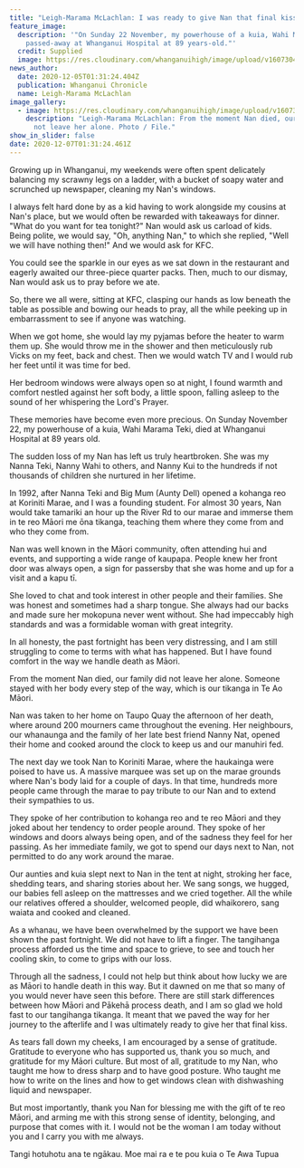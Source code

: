 ```yaml
---
title: "Leigh-Marama McLachlan: I was ready to give Nan that final kiss"
feature_image:
  description: '"On Sunday 22 November, my powerhouse of a kuia, Wahi Marama Teki,
    passed-away at Whanganui Hospital at 89 years-old."'
  credit: Supplied
  image: https://res.cloudinary.com/whanganuihigh/image/upload/v1607304735/News/Leigh-Marama_McLachlan._ex_Chron_5.12.20_photo_supplied.jpg
news_author:
  date: 2020-12-05T01:31:24.404Z
  publication: Whanganui Chronicle
  name: Leigh-Marama McLachlan
image_gallery:
  - image: https://res.cloudinary.com/whanganuihigh/image/upload/v1607304859/News/Leigh_Marama_McLachlan_ex_Chron_17.8.20.jpg
    description: "Leigh-Marama McLachlan: From the moment Nan died, our family did
      not leave her alone. Photo / File."
show_in_slider: false
date: 2020-12-07T01:31:24.461Z
---
```

Growing up in Whanganui, my weekends were often spent delicately balancing my scrawny legs on a ladder, with a bucket of soapy water and scrunched up newspaper, cleaning my Nan's windows.

I always felt hard done by as a kid having to work alongside my cousins at Nan's place, but we would often be rewarded with takeaways for dinner. "What do you want for tea tonight?" Nan would ask us carload of kids. Being polite, we would say, "Oh, anything Nan," to which she replied, "Well we will have nothing then!" And we would ask for KFC.

You could see the sparkle in our eyes as we sat down in the restaurant and eagerly awaited our three-piece quarter packs. Then, much to our dismay, Nan would ask us to pray before we ate.

So, there we all were, sitting at KFC, clasping our hands as low beneath the table as possible and bowing our heads to pray, all the while peeking up in embarrassment to see if anyone was watching.

When we got home, she would lay my pyjamas before the heater to warm them up. She would throw me in the shower and then meticulously rub Vicks on my feet, back and chest. Then we would watch TV and I would rub her feet until it was time for bed.

Her bedroom windows were always open so at night, I found warmth and comfort nestled against her soft body, a little spoon, falling asleep to the sound of her whispering the Lord's Prayer.

These memories have become even more precious. On Sunday November 22, my powerhouse of a kuia, Wahi Marama Teki, died at Whanganui Hospital at 89 years old.

The sudden loss of my Nan has left us truly heartbroken. She was my Nanna Teki, Nanny Wahi to others, and Nanny Kui to the hundreds if not thousands of children she nurtured in her lifetime.

In 1992, after Nanna Teki and Big Mum (Aunty Dell) opened a kohanga reo at Koriniti Marae, and I was a founding student. For almost 30 years, Nan would take tamariki an hour up the River Rd to our marae and immerse them in te reo Māori me ōna tikanga, teaching them where they come from and who they come from.

Nan was well known in the Māori community, often attending hui and events, and supporting a wide range of kaupapa. People knew her front door was always open, a sign for passersby that she was home and up for a visit and a kapu tī.

She loved to chat and took interest in other people and their families. She was honest and sometimes had a sharp tongue. She always had our backs and made sure her mokopuna never went without. She had impeccably high standards and was a formidable woman with great integrity.

In all honesty, the past fortnight has been very distressing, and I am still struggling to come to terms with what has happened. But I have found comfort in the way we handle death as Māori.

From the moment Nan died, our family did not leave her alone. Someone stayed with her body every step of the way, which is our tikanga in Te Ao Māori.

Nan was taken to her home on Taupo Quay the afternoon of her death, where around 200 mourners came throughout the evening. Her neighbours, our whanaunga and the family of her late best friend Nanny Nat, opened their home and cooked around the clock to keep us and our manuhiri fed.

The next day we took Nan to Koriniti Marae, where the haukainga were poised to have us. A massive marquee was set up on the marae grounds where Nan's body laid for a couple of days. In that time, hundreds more people came through the marae to pay tribute to our Nan and to extend their sympathies to us.

They spoke of her contribution to kohanga reo and te reo Māori and they joked about her tendency to order people around. They spoke of her windows and doors always being open, and of the sadness they feel for her passing. As her immediate family, we got to spend our days next to Nan, not permitted to do any work around the marae.

Our aunties and kuia slept next to Nan in the tent at night, stroking her face, shedding tears, and sharing stories about her. We sang songs, we hugged, our babies fell asleep on the mattresses and we cried together. All the while our relatives offered a shoulder, welcomed people, did whaikorero, sang waiata and cooked and cleaned.

As a whanau, we have been overwhelmed by the support we have been shown the past fortnight. We did not have to lift a finger. The tangihanga process afforded us the time and space to grieve, to see and touch her cooling skin, to come to grips with our loss.

Through all the sadness, I could not help but think about how lucky we are as Māori to handle death in this way. But it dawned on me that so many of you would never have seen this before. There are still stark differences between how Māori and Pākehā process death, and I am so glad we hold fast to our tangihanga tikanga. It meant that we paved the way for her journey to the afterlife and I was ultimately ready to give her that final kiss.

As tears fall down my cheeks, I am encouraged by a sense of gratitude. Gratitude to everyone who has supported us, thank you so much, and gratitude for my Māori culture. But most of all, gratitude to my Nan, who taught me how to dress sharp and to have good posture. Who taught me how to write on the lines and how to get windows clean with dishwashing liquid and newspaper.

But most importantly, thank you Nan for blessing me with the gift of te reo Māori, and arming me with this strong sense of identity, belonging, and purpose that comes with it. I would not be the woman I am today without you and I carry you with me always.

Tangi hotuhotu ana te ngākau. Moe mai ra e te pou kuia o Te Awa Tupua